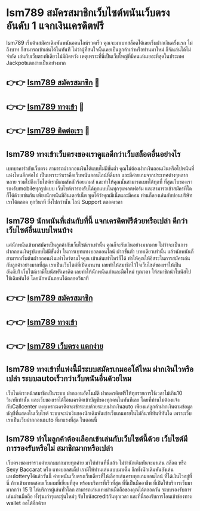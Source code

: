 # lsm789 สมัครสมาชิกเว็บไซต์พนันเว็บตรง อันดับ 1 แจกเงินเครดิตฟรี

lsm789 เริ่มต้นสมัครเดิมพันพนันออนไลน์รวดเร็ว คุณจะมาเบทสล็อตได้เลยเริ่มฝากเงินครั้งแรก ไม่ถึงบาท ก็สามารถเข้าเล่นได้ในทันที ไม่ว่าผู้ที่สนใจนั้นเคยเป็นลูกค้าเก่าหรือท่านมาใหม่ ก็จัดเล่นได้ไม่จำกัด เล่นกับเว็บตรงทีเดียวไม่มีผิดหวัง เหตุเพราะที่นี่เป็นเว็บใหญ่ที่มีคนเล่นเยอะที่สุดในประเทศ Jackpotแตกง่ายเป็นอย่างมาก

## 👉👉 [lsm789 สมัครสมาชิก](https://bit.ly/3Ckzg5n) 🎰
## 👉👉 [lsm789 ทางเข้า](https://bit.ly/3Ckzg5n) 🎰
## 👉👉 [lsm789 ติดต่อเรา](https://bit.ly/3Ckzg5n) 🎰

## lsm789 ทางเข้าเว็บตรงของเราดูแลดีกว่าเว็บสล็อตอื่นอย่างไร
เบทบาคาร่ากับเว็บตรง สามารถฝากถอนเงินได้แบบไม่มีขั้นต่ำ คุณไม่ต้องฝากเงินถอนเงินหรือไปพนันที่แห่งไหนอีกต่อไป เป็นเพราะว่าเราคือเว็บพนันออนไลน์ที่ดีมาก และมีค่ายเกมจากประเทศต่างๆหลากหลาย รวมไปถึงเว็บไซต์เรามีเกมส์หลักร้อยเกมส์ และทำให้คุณนั้นสามารถเบทได้ทุกที่ ที่สุดเว็บของเรารองรับmobileทุกรูปแบบ เว็บไซต์เรารองรับได้ทุกแบบในทุกๆแพลตฟอร์ม และสามารถเข้าสมัครที่ใดก็ได้ด้วยเช่นกัน เพียงนักพนันมีอินเตอร์เน็ต พูดได้ว่าคุณมีเน็ตและมีคอม ท่านก็ลองเล่นกับบ่อนบริษัทเราได้ตลอด ทุกวินาที ยิ่งไปกว่านั้น ไลน์ Support ตลอดเวลา

## lsm789 นักพนันที่เล่นกับที่นี้ แจกเครดิตฟรีด้วยหรือเปล่า ดีกว่าเว็บไซต์อื่นแบบไหนบ้าง
แค่นักพนันเข้ามาสมัครเป็นลูกค้ากับเว็บไซต์เราเท่านั้น คุณก็จะรับเงินอย่างมากมาย ไม่ว่าจะเป็นการฝากถอนเงินรูปแบบไม่มีขั้นต่ำ ในการเบทแทงบอลออนไลน์ ฝากขั้นต่ำ บาทเดียวเท่านั้น แล้วนักพนันก็สามารถเริ่มต้นฝากถอนเงินเท่าไหร่ตามใจคุณ เข้าเล่นเท่าไหร่ก็ได้ ทำให้คุณให้อิสระในการสมัครเล่นกับลูกค้าอย่างมากที่สุด เราเป็นเว็บไซต์ที่เปิดมานาน เลยทำให้สมาชิกไว้ใจเว็บไซต์ของเราให้เป็นอันดับ1 เว็บไซต์เรามีโบนัสฟรีเครดิต เลยทำให้นักพนันเก่าและมือใหม่ ทุกเวลา ให้สมาชิกนำโบนัสไปใช้เดิมพันได้ โดยนักพนันถอนได้ตลอดวินาที

## 👉👉 [lsm789 สมัครสมาชิก](https://bit.ly/3Ckzg5n)
## 👉👉 [lsm789 ทางเข้า](https://bit.ly/3Ckzg5n)
## 👉👉 [lsm789 เว็บตรง แตกง่าย](https://bit.ly/3Ckzg5n)

## lsm789 ทางเข้าที่แห่งนี้มีระบบสมัครเกมออโต้ไหม ฝากเงินไวหรือเปล่า ระบบautoเร็วกว่าเว็บพนันอื่นด้วยไหม
เว็บไซต์เราหน้าสมาชิกเป็นระบบ ฝากถอนอัตโนมัติ ฝากเครดิตฟรีให้ทุกรายการใช้เวลาไม่เกิน10 วินาทีเท่านั้น และเว็บของเราได้โอนเครดิตเข้าบัญชีของทุกคนในทันทีเลย โดยที่ท่านไม่ต้องแจ้งกับCallcenter เหตุเพราะเครดิตจะเข้าระบบด้วยระบบฝากเงินauto เพียงแค่ลูกค้าฝากเงินตามข้อมูลบัญชีที่แสดงในเว็บไซต์ ระบบจะนำเงินของนักเดิมพันเข้าเว็บเกมภายในไม่กี่นาทีทันทีทันใด เพราะเว็บเราเป็นเว็บฝากถอนauto ที่มาแรงที่สุด ในตอนนี้

## lsm789 ทำไมลูกค้าต้องเลือกเข้าเล่นกับเว็บไซต์นี้ด้วย เว็บไซต์มีการรองรับหรือไม่ สมาชิกมากหรือเปล่า
เว็บตรงของเรารวมค่ายเกมมากมายทุกค่าย มาให้ท่านที่นี่แล้ว ไม่ว่านักเดิมพันจะมาเล่น สล็อต หรือ Sexy Baccarat หรือ แทงบอลสเต็ป เรามีให้ท่านเล่นแบบมาเต็ม อีกทั้งนักเดิมพันยังเล่นแทงlotteryได้แล้ววันนี้ ค่ายพนันเว็บตรงเว็บเดียวที่ให้เลือกเล่นครบทุกเกมออนไลน์ ที่ได้เงินไวอยู่ที่นี่ ก้าวเข้ามาทดสอบเว็บเกมที่เยี่ยมที่สุด พร้อมบริการที่เร็วที่สุด ที่นี่เป็นมืออาชีพ ที่เปิดให้บริการเว็บมามากกว่า 15 ปี ให้บริการผู้เล่นทั่วโลก สามารถเล่นแทงผ่านมือถือของคุณได้ตลอดวัน ระบบรองรับการเล่นผ่านมือถือ ทั้งรุ่นเก่าๆและรุ่นใหม่ๆ รับโบนัสcreditกันทุกเวลา และที่นี่รองรับการโอนเข้าช่องทาง wallet ออโต้อีกด้วย
